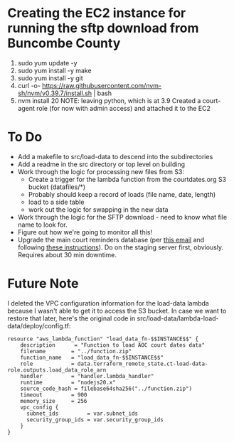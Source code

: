 # Creating the EC2 instance for running the sftp download from Buncombe County

1. sudo yum update -y
2. sudo yum install -y make
3. sudo yum install -y git
4. curl -o- https://raw.githubusercontent.com/nvm-sh/nvm/v0.39.7/install.sh | bash
5. nvm install 20
NOTE: leaving python, which is at 3.9
Created a court-agent role (for now with admin access) and attached it to the EC2


# To Do
- Add a makefile to src/load-data to descend into the subdirectories
- Add a readme in the src directory or top level on building
- Work through the logic for processing new files from S3:
    - Create a trigger for the lambda function from the courtdates.org S3 bucket (datafiles/*)
    - Probably should keep a record of loads (file name, date, length)
    - load to a side table
    - work out the logic for swapping in the new data
- Work through the logic for the SFTP download - need to know what file name to look for.
- Figure out how we're going to monitor all this!
- Upgrade the main court reminders database (per [this email](https://mail.google.com/mail/u/0/#inbox/WhctKKZWnmmLCVGRxvpfWCPwWNdKKdrdccMCfgHlNkTPmJbDRlQtXpSCRBPcJwXgPpJrkRg) and following [these instructions](https://devcenter.heroku.com/articles/upgrading-heroku-postgres-databases)). Do on the staging server first, obviously. Requires about 30 min downtime.


# Future Note
I deleted the VPC configuration information for the load-data lambda because I wasn't able to get it to access the S3 bucket. In case we want to restore that later, here's the original code in src/load-data/lambda-load-data/deploy/config.tf:
```
resource "aws_lambda_function" "load_data_fn-$$INSTANCE$$" {
    description      = "Function to load AOC court dates data" 
    filename        = "../function.zip"
    function_name   = "load_data_fn-$$INSTANCE$$"
    role            = data.terraform_remote_state.ct-load-data-role.outputs.load_data_role_arn
    handler         = "handler.lambda_handler"
    runtime         = "nodejs20.x"
    source_code_hash = filebase64sha256("../function.zip")
    timeout         = 900
    memory_size     = 256
    vpc_config {
      subnet_ids         = var.subnet_ids
      security_group_ids = var.security_group_ids
    }
}
```


